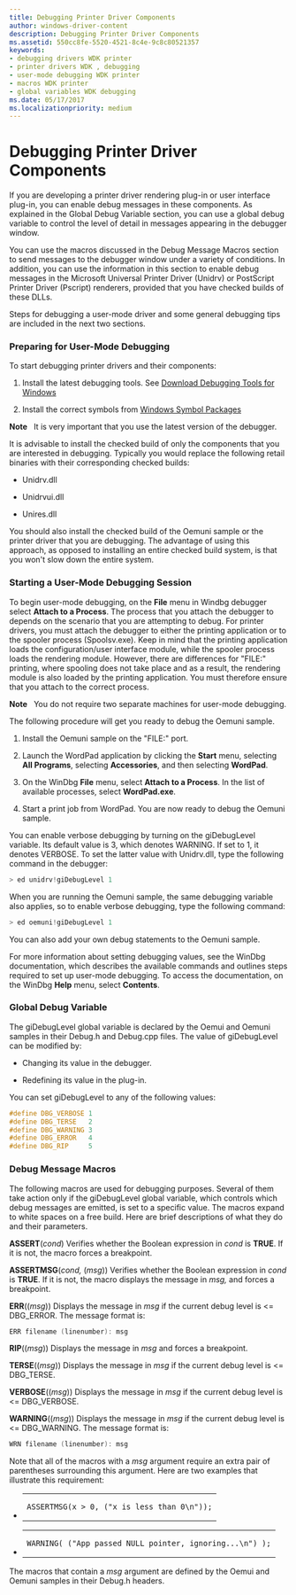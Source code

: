 ```yaml
---
title: Debugging Printer Driver Components
author: windows-driver-content
description: Debugging Printer Driver Components
ms.assetid: 550cc8fe-5520-4521-8c4e-9c8c80521357
keywords:
- debugging drivers WDK printer
- printer drivers WDK , debugging
- user-mode debugging WDK printer
- macros WDK printer
- global variables WDK debugging
ms.date: 05/17/2017
ms.localizationpriority: medium
---
```


# Debugging Printer Driver Components





If you are developing a printer driver rendering plug-in or user interface plug-in, you can enable debug messages in these components. As explained in the Global Debug Variable section, you can use a global debug variable to control the level of detail in messages appearing in the debugger window.

You can use the macros discussed in the Debug Message Macros section to send messages to the debugger window under a variety of conditions. In addition, you can use the information in this section to enable debug messages in the Microsoft Universal Printer Driver (Unidrv) or PostScript Printer Driver (Pscript) renderers, provided that you have checked builds of these DLLs.

Steps for debugging a user-mode driver and some general debugging tips are included in the next two sections.

### Preparing for User-Mode Debugging

To start debugging printer drivers and their components:

1.  Install the latest debugging tools. See [Download Debugging Tools for Windows](https://docs.microsoft.com/windows-hardware/drivers/debugger/debugger-download-tools)

2.  Install the correct symbols from [Windows Symbol Packages](https://docs.microsoft.com/windows-hardware/drivers/debugger/debugger-download-symbols)

**Note**   It is very important that you use the latest version of the debugger.



It is advisable to install the checked build of only the components that you are interested in debugging. Typically you would replace the following retail binaries with their corresponding checked builds:

-   Unidrv.dll

-   Unidrvui.dll

-   Unires.dll

You should also install the checked build of the Oemuni sample or the printer driver that you are debugging. The advantage of using this approach, as opposed to installing an entire checked build system, is that you won't slow down the entire system.

### Starting a User-Mode Debugging Session

To begin user-mode debugging, on the **File** menu in Windbg debugger select **Attach to a Process**. The process that you attach the debugger to depends on the scenario that you are attempting to debug. For printer drivers, you must attach the debugger to either the printing application or to the spooler process (Spoolsv.exe). Keep in mind that the printing application loads the configuration/user interface module, while the spooler process loads the rendering module. However, there are differences for "FILE:" printing, where spooling does not take place and as a result, the rendering module is also loaded by the printing application. You must therefore ensure that you attach to the correct process.

**Note**   You do not require two separate machines for user-mode debugging.



The following procedure will get you ready to debug the Oemuni sample.

1.  Install the Oemuni sample on the "FILE:" port.

2.  Launch the WordPad application by clicking the **Start** menu, selecting **All Programs**, selecting **Accessories**, and then selecting **WordPad**.

3.  On the WinDbg **File** menu, select **Attach to a Process**. In the list of available processes, select **WordPad.exe**.

4.  Start a print job from WordPad. You are now ready to debug the Oemuni sample.

You can enable verbose debugging by turning on the giDebugLevel variable. Its default value is 3, which denotes WARNING. If set to 1, it denotes VERBOSE. To set the latter value with Unidrv.dll, type the following command in the debugger:

```cpp
> ed unidrv!giDebugLevel 1
```

When you are running the Oemuni sample, the same debugging variable also applies, so to enable verbose debugging, type the following command:

```cpp
> ed oemuni!giDebugLevel 1
```

You can also add your own debug statements to the Oemuni sample.

For more information about setting debugging values, see the WinDbg documentation, which describes the available commands and outlines steps required to set up user-mode debugging. To access the documentation, on the WinDbg **Help** menu, select **Contents**.

### Global Debug Variable

The giDebugLevel global variable is declared by the Oemui and Oemuni samples in their Debug.h and Debug.cpp files. The value of giDebugLevel can be modified by:

-   Changing its value in the debugger.

-   Redefining its value in the plug-in.

You can set giDebugLevel to any of the following values:

```cpp
#define DBG_VERBOSE 1
#define DBG_TERSE   2
#define DBG_WARNING 3
#define DBG_ERROR   4
#define DBG_RIP     5
```

### Debug Message Macros

The following macros are used for debugging purposes. Several of them take action only if the giDebugLevel global variable, which controls which debug messages are emitted, is set to a specific value. The macros expand to white spaces on a free build. Here are brief descriptions of what they do and their parameters.

<a href="" id="assert-cond-"></a>**ASSERT**(*cond*)
Verifies whether the Boolean expression in *cond* is **TRUE**. If it is not, the macro forces a breakpoint.

<a href="" id="assertmsg-cond---msg--"></a>**ASSERTMSG**(*cond,* (*msg*))
Verifies whether the Boolean expression in *cond* is **TRUE**. If it is not, the macro displays the message in *msg,* and forces a breakpoint.

<a href="" id="err--msg--"></a>**ERR**((*msg*))
Displays the message in *msg* if the current debug level is &lt;= DBG\_ERROR. The message format is:

```cpp
ERR filename (linenumber): msg
```

<a href="" id="rip--msg--"></a>**RIP**((*msg*))
Displays the message in *msg* and forces a breakpoint.

<a href="" id="terse--msg--"></a>**TERSE**((*msg*))
Displays the message in *msg* if the current debug level is &lt;= DBG\_TERSE.

<a href="" id="verbose--msg--"></a>**VERBOSE**((*msg*))
Displays the message in *msg* if the current debug level is &lt;= DBG\_VERBOSE.

<a href="" id="warning--msg--"></a>**WARNING**((*msg*))
Displays the message in *msg* if the current debug level is &lt;= DBG\_WARNING. The message format is:

```cpp
WRN filename (linenumber): msg
```

Note that all of the macros with a *msg* argument require an extra pair of parentheses surrounding this argument. Here are two examples that illustrate this requirement:

-   <span codelanguage=""></span>
    <table>
    <colgroup>
    <col width="100%" />
    </colgroup>
    <tbody>
    <tr class="odd">
    <td><pre><code>ASSERTMSG(x &gt; 0, (&quot;x is less than 0\n&quot;));</code></pre></td>
    </tr>
    </tbody>
    </table>

-   <span codelanguage=""></span>
    <table>
    <colgroup>
    <col width="100%" />
    </colgroup>
    <tbody>
    <tr class="odd">
    <td><pre><code>WARNING( (&quot;App passed NULL pointer, ignoring...\n&quot;) );</code></pre></td>
    </tr>
    </tbody>
    </table>

The macros that contain a *msg* argument are defined by the Oemui and Oemuni samples in their Debug.h headers.








